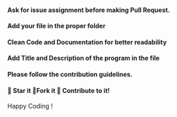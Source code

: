 #### Ask for issue assignment before making Pull Request.
#### Add your file in the proper folder
#### Clean Code and Documentation for better readability
#### Add Title and Description of the program in the file
#### Please follow the contribution guidelines.
#### 🌟 Star it 🍴Fork it 🤝 Contribute to it!
Happy Coding !
